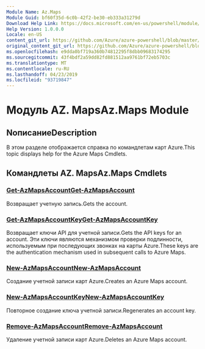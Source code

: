 ```yaml
---
Module Name: Az.Maps
Module Guid: bf60f35d-6c0b-42f2-be30-eb333a31279d
Download Help Link: https://docs.microsoft.com/en-us/powershell/module/az.maps
Help Version: 1.0.0.0
Locale: en-US
content_git_url: https://github.com/Azure/azure-powershell/blob/master/src/Maps/Maps/help/Az.Maps.md
original_content_git_url: https://github.com/Azure/azure-powershell/blob/master/src/Maps/Maps/help/Az.Maps.md
ms.openlocfilehash: e9dda0bf719a360b74812295f8dbb09683174295
ms.sourcegitcommit: 43f4bdf2a59dd82fd881512aa9761bf72eb5703c
ms.translationtype: MT
ms.contentlocale: ru-RU
ms.lasthandoff: 04/23/2019
ms.locfileid: "93719847"
---
```

# <span data-ttu-id="020be-101">Модуль AZ. Maps</span><span class="sxs-lookup"><span data-stu-id="020be-101">Az.Maps Module</span></span>
## <span data-ttu-id="020be-102">Nописание</span><span class="sxs-lookup"><span data-stu-id="020be-102">Description</span></span>
<span data-ttu-id="020be-103">В этом разделе отображается справка по командлетам карт Azure.</span><span class="sxs-lookup"><span data-stu-id="020be-103">This topic displays help for the Azure Maps Cmdlets.</span></span>

## <span data-ttu-id="020be-104">Командлеты AZ. Maps</span><span class="sxs-lookup"><span data-stu-id="020be-104">Az.Maps Cmdlets</span></span>
### [<span data-ttu-id="020be-105">Get-AzMapsAccount</span><span class="sxs-lookup"><span data-stu-id="020be-105">Get-AzMapsAccount</span></span>](Get-AzMapsAccount.md)
<span data-ttu-id="020be-106">Возвращает учетную запись.</span><span class="sxs-lookup"><span data-stu-id="020be-106">Gets the account.</span></span>

### [<span data-ttu-id="020be-107">Get-AzMapsAccountKey</span><span class="sxs-lookup"><span data-stu-id="020be-107">Get-AzMapsAccountKey</span></span>](Get-AzMapsAccountKey.md)
<span data-ttu-id="020be-108">Возвращает ключи API для учетной записи.</span><span class="sxs-lookup"><span data-stu-id="020be-108">Gets the API keys for an account.</span></span>
<span data-ttu-id="020be-109">Эти ключи являются механизмом проверки подлинности, используемым при последующих звонках на карты Azure.</span><span class="sxs-lookup"><span data-stu-id="020be-109">These keys are the authentication mechanism used in subsequent calls to Azure Maps.</span></span>

### [<span data-ttu-id="020be-110">New-AzMapsAccount</span><span class="sxs-lookup"><span data-stu-id="020be-110">New-AzMapsAccount</span></span>](New-AzMapsAccount.md)
<span data-ttu-id="020be-111">Создание учетной записи карт Azure.</span><span class="sxs-lookup"><span data-stu-id="020be-111">Creates an Azure Maps account.</span></span>

### [<span data-ttu-id="020be-112">New-AzMapsAccountKey</span><span class="sxs-lookup"><span data-stu-id="020be-112">New-AzMapsAccountKey</span></span>](New-AzMapsAccountKey.md)
<span data-ttu-id="020be-113">Повторное создание ключа учетной записи.</span><span class="sxs-lookup"><span data-stu-id="020be-113">Regenerates an account key.</span></span>

### [<span data-ttu-id="020be-114">Remove-AzMapsAccount</span><span class="sxs-lookup"><span data-stu-id="020be-114">Remove-AzMapsAccount</span></span>](Remove-AzMapsAccount.md)
<span data-ttu-id="020be-115">Удаление учетной записи карт Azure.</span><span class="sxs-lookup"><span data-stu-id="020be-115">Deletes an Azure Maps account.</span></span>

